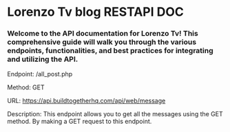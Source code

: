 # Lorenzo Tv blog RESTAPI DOC

### Welcome to the API documentation for Lorenzo Tv! This comprehensive guide will walk you through the various endpoints, functionalities, and best practices for integrating and utilizing the API.


Endpoint: /all_post.php

Method: GET

URL: https://api.buildtogetherhq.com/api/web/message 

Description: This endpoint allows you to get all the messages using the GET method. By making a GET request to this endpoint.